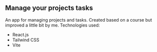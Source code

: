 ## Manage your projects tasks

An app for managing projects and tasks. Created based on a course but improved a little bit by me. Technologies used:
- React.js
- Tailwind CSS
- Vite
